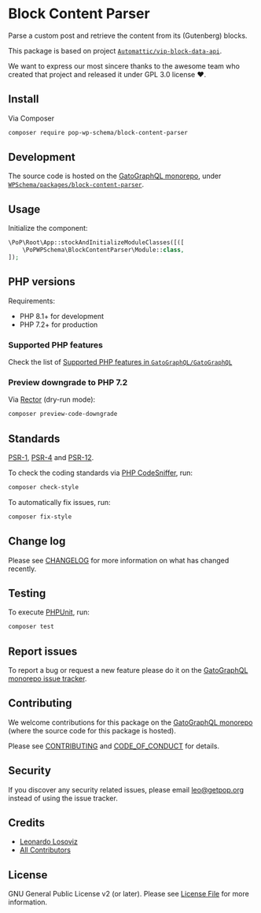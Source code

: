 # Block Content Parser

<!--
[![Build Status][ico-travis]][link-travis]
[![Quality Score][ico-code-quality]][link-code-quality]
[![Software License][ico-license]](LICENSE.md)
[![Latest Version on Packagist][ico-version]][link-packagist]
[![Coverage Status][ico-scrutinizer]][link-scrutinizer]
[![Total Downloads][ico-downloads]][link-downloads]
-->

Parse a custom post and retrieve the content from its (Gutenberg) blocks.

This package is based on project [`Automattic/vip-block-data-api`](https://github.com/Automattic/vip-block-data-api).

We want to express our most sincere thanks to the awesome team who created that project and released it under GPL 3.0 license ❤️.

## Install

Via Composer

``` bash
composer require pop-wp-schema/block-content-parser
```

## Development

The source code is hosted on the [GatoGraphQL monorepo](https://github.com/GatoGraphQL/GatoGraphQL), under [`WPSchema/packages/block-content-parser`](https://github.com/GatoGraphQL/GatoGraphQL/tree/master/layers/WPSchema/packages/block-content-parser).

## Usage

Initialize the component:

``` php
\PoP\Root\App::stockAndInitializeModuleClasses([([
    \PoPWPSchema\BlockContentParser\Module::class,
]);
```

## PHP versions

Requirements:

- PHP 8.1+ for development
- PHP 7.2+ for production

### Supported PHP features

Check the list of [Supported PHP features in `GatoGraphQL/GatoGraphQL`](https://github.com/GatoGraphQL/GatoGraphQL/blob/master/docs/supported-php-features.md)

### Preview downgrade to PHP 7.2

Via [Rector](https://github.com/rectorphp/rector) (dry-run mode):

```bash
composer preview-code-downgrade
```

## Standards

[PSR-1](https://www.php-fig.org/psr/psr-1), [PSR-4](https://www.php-fig.org/psr/psr-4) and [PSR-12](https://www.php-fig.org/psr/psr-12).

To check the coding standards via [PHP CodeSniffer](https://github.com/squizlabs/PHP_CodeSniffer), run:

``` bash
composer check-style
```

To automatically fix issues, run:

``` bash
composer fix-style
```

## Change log

Please see [CHANGELOG](CHANGELOG.md) for more information on what has changed recently.

## Testing

To execute [PHPUnit](https://phpunit.de/), run:

``` bash
composer test
```

## Report issues

To report a bug or request a new feature please do it on the [GatoGraphQL monorepo issue tracker](https://github.com/GatoGraphQL/GatoGraphQL/issues).

## Contributing

We welcome contributions for this package on the [GatoGraphQL monorepo](https://github.com/GatoGraphQL/GatoGraphQL) (where the source code for this package is hosted).

Please see [CONTRIBUTING](CONTRIBUTING.md) and [CODE_OF_CONDUCT](CODE_OF_CONDUCT.md) for details.

## Security

If you discover any security related issues, please email leo@getpop.org instead of using the issue tracker.

## Credits

- [Leonardo Losoviz][link-author]
- [All Contributors][link-contributors]

## License

GNU General Public License v2 (or later). Please see [License File](LICENSE.md) for more information.

[ico-version]: https://img.shields.io/packagist/v/pop-wp-schema/block-content-parser.svg?style=flat-square
[ico-license]: https://img.shields.io/badge/license-GPLv2-brightgreen.svg?style=flat-square
[ico-travis]: https://img.shields.io/travis/pop-wp-schema/block-content-parser/master.svg?style=flat-square
[ico-scrutinizer]: https://img.shields.io/scrutinizer/coverage/g/pop-wp-schema/block-content-parser.svg?style=flat-square
[ico-code-quality]: https://img.shields.io/scrutinizer/g/pop-wp-schema/block-content-parser.svg?style=flat-square
[ico-downloads]: https://img.shields.io/packagist/dt/pop-wp-schema/block-content-parser.svg?style=flat-square

[link-packagist]: https://packagist.org/packages/pop-wp-schema/block-content-parser
[link-travis]: https://travis-ci.org/pop-wp-schema/block-content-parser
[link-scrutinizer]: https://scrutinizer-ci.com/g/pop-wp-schema/block-content-parser/code-structure
[link-code-quality]: https://scrutinizer-ci.com/g/pop-wp-schema/block-content-parser
[link-downloads]: https://packagist.org/packages/pop-wp-schema/block-content-parser
[link-author]: https://github.com/leoloso
[link-contributors]: ../../../../../../contributors
